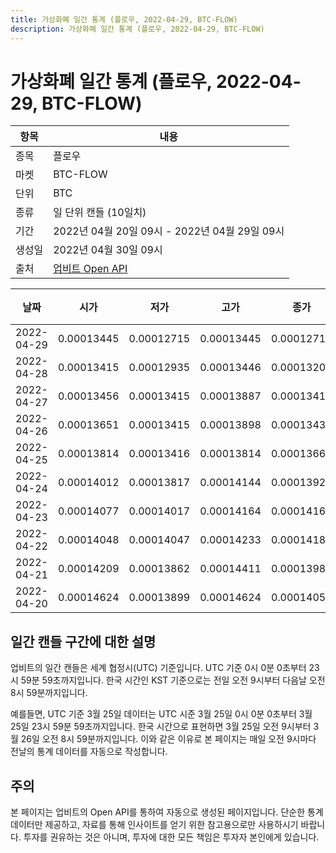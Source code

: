 ```yaml
---
title: 가상화폐 일간 통계 (플로우, 2022-04-29, BTC-FLOW)
description: 가상화폐 일간 통계 (플로우, 2022-04-29, BTC-FLOW)
---
```



가상화폐 일간 통계 (플로우, 2022-04-29, BTC-FLOW)
===

|항목|내용|
|--|--|
|종목|플로우|
|마켓|BTC-FLOW|
|단위|BTC|
|종류|일 단위 캔들 (10일치)|
|기간|2022년 04월 20일 09시 - 2022년 04월 29일 09시|
|생성일|2022년 04월 30일 09시|
|출처|[업비트 Open API](https://docs.upbit.com)|


|날짜|시가|저가|고가|종가|비고|
|--|--|--|--|--|--|
|2022-04-29|0.00013445|0.00012715|0.00013445|0.00012715|    |
|2022-04-28|0.00013415|0.00012935|0.00013446|0.00013205|    |
|2022-04-27|0.00013456|0.00013415|0.00013887|0.00013415|    |
|2022-04-26|0.00013651|0.00013415|0.00013898|0.00013437|    |
|2022-04-25|0.00013814|0.00013416|0.00013814|0.00013662|    |
|2022-04-24|0.00014012|0.00013817|0.00014144|0.00013929|    |
|2022-04-23|0.00014077|0.00014017|0.00014164|0.00014164|    |
|2022-04-22|0.00014048|0.00014047|0.00014233|0.00014184|    |
|2022-04-21|0.00014209|0.00013862|0.00014411|0.00013986|    |
|2022-04-20|0.00014624|0.00013899|0.00014624|0.00014056|    |


일간 캔들 구간에 대한 설명
---


업비트의 일간 캔들은 세계 협정시(UTC) 기준입니다. 
UTC 기준 0시 0분 0초부터 23시 59분 59초까지입니다. 
한국 시간인 KST 기준으로는 전일 오전 9시부터 다음날 오전 8시 59분까지입니다. 


예를들면, UTC 기준 3월 25일 데이터는 UTC 시준 3월 25일 0시 0분 0초부터 3월 25일 23시 59분 59초까지입니다. 
한국 시간으로 표현하면 3월 25일 오전 9시부터 3월 26일 오전 8시 59분까지입니다. 
이와 같은 이유로 본 페이지는 매일 오전 9시마다 전날의 통계 데이터를 자동으로 작성합니다. 


주의
---


본 페이지는 업비트의 Open API를 통하여 자동으로 생성된 페이지입니다. 
단순한 통계 데이터만 제공하고, 자료를 통해 인사이트를 얻기 위한 참고용으로만 사용하시기 바랍니다. 
투자를 권유하는 것은 아니며, 투자에 대한 모든 책임은 투자자 본인에게 있습니다. 
